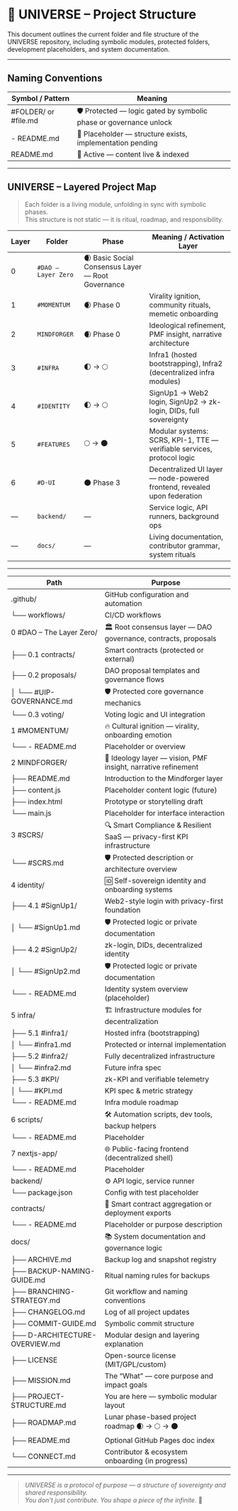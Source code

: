 # 📂 UNIVERSE – Project Structure  
This document outlines the current folder and file structure of the UNIVERSE repository, including symbolic modules, protected folders, development placeholders, and system documentation.

---


## Naming Conventions

| Symbol / Pattern           | Meaning                                                                 |
|----------------------------|-------------------------------------------------------------------------|
| #FOLDER/ or #file.md   | 🛡️ Protected — logic gated by symbolic phase or governance unlock       |
| - README.md              | 📎 Placeholder — structure exists, implementation pending                |
| README.md                | 📘 Active — content live & indexed                                       |


---


## UNIVERSE – Layered Project Map

> Each folder is a living module, unfolding in sync with symbolic phases.  
> This structure is not static — it is ritual, roadmap, and responsibility.

| Layer | Folder         | Phase         | Meaning / Activation Layer                                               |
|-------|----------------|---------------|---------------------------------------------------------------------------|
| 0     | `#DAO – Layer Zero`         | 🌒 Basic Social Consensus Layer — Root Governance                       |
| 1     | `#MOMENTUM`    | 🌒 Phase 0    | Virality ignition, community rituals, memetic onboarding                 |
| 2     | `MINDFORGER`   | 🌒 Phase 0    | Ideological refinement, PMF insight, narrative architecture              |
| 3     | `#INFRA`       | 🌓 → 🌕        | Infra1 (hosted bootstrapping), Infra2 (decentralized infra modules)      |
| 4     | `#IDENTITY`    | 🌓 → 🌕        | SignUp1 → Web2 login, SignUp2 → zk-login, DIDs, full sovereignty         |
| 5     | `#FEATURES`    | 🌕 → 🌑        | Modular systems: SCRS, KPI-1, TTE — verifiable services, protocol logic  |
| 6     | `#D-UI`        | 🌑 Phase 3    | Decentralized UI layer — node-powered frontend, revealed upon federation |
| —     | `backend/`     | —             | Service logic, API runners, background ops                               |
| —     | `docs/`        | —             | Living documentation, contributor grammar, system rituals                |

---


| Path                           | Purpose                                                                 |
|--------------------------------|-------------------------------------------------------------------------|
| .github/                       | GitHub configuration and automation                                     |
| └── workflows/                 | CI/CD workflows                                                         |
| 0 #DAO – The Layer Zero/       | 🏛️ Root consensus layer — DAO governance, contracts, proposals          |
| ├── 0.1 contracts/             | Smart contracts (protected or external)                                 |
| ├── 0.2 proposals/             | DAO proposal templates and governance flows                             |
| │   └── #UIP-GOVERNANCE.md     | 🛡️ Protected core governance mechanics                                  |
| └── 0.3 voting/                | Voting logic and UI integration                                         |
| 1 #MOMENTUM/                   | 🔥 Cultural ignition — virality, onboarding emotion                     |
| └── - README.md                | Placeholder or overview                                                 |
| 2 MINDFORGER/                  | 🧠 Ideology layer — vision, PMF insight, narrative refinement           |
| ├── README.md                  | Introduction to the Mindforger layer                                    |
| ├── content.js                 | Placeholder content logic (future)                                      |
| ├── index.html                 | Prototype or storytelling draft                                         |
| └── main.js                    | Placeholder for interface interaction                                   |
| 3 #SCRS/                       | 🔍 Smart Compliance & Resilient SaaS — privacy-first KPI infrastructure |
| └── #SCRS.md                   | 🛡️ Protected description or architecture overview                       |
| 4 identity/                    | 🆔 Self-sovereign identity and onboarding systems                        |
| ├── 4.1 #SignUp1/              | Web2-style login with privacy-first foundation                          |
| │   └── #SignUp1.md            | 🛡️ Protected logic or private documentation                             |
| ├── 4.2 #SignUp2/              | zk-login, DIDs, decentralized identity                                  |
| │   └── #SignUp2.md            | 🛡️ Protected logic or private documentation                             |
| └── - README.md                | Identity system overview (placeholder)                                  |
| 5 infra/                       | 🏗️ Infrastructure modules for decentralization                          |
| ├── 5.1 #infra1/               | Hosted infra (bootstrapping)                                            |
| │   └── #infra1.md             | Protected or internal implementation                                    |
| ├── 5.2 #infra2/               | Fully decentralized infrastructure                                      |
| │   └── #infra2.md             | Future infra spec                                                       |
| ├── 5.3 #KPI/                  | zk-KPI and verifiable telemetry                                         |
| │   └── #KPI.md                | KPI spec & metric strategy                                              |
| └── - README.md                | Infra module roadmap                                                    |
| 6 scripts/                     | 🛠️ Automation scripts, dev tools, backup helpers                        |
| └── - README.md                | Placeholder                                                             |
| 7 nextjs-app/                  | 🌐 Public-facing frontend (decentralized shell)                         |
| └── - README.md                | Placeholder                                                             |
| backend/                       | ⚙️ API logic, service runner                                            |
| └── package.json               | Config with test placeholder                                            |
| contracts/                     | 🔐 Smart contract aggregation or deployment exports                     |
| └── - README.md                | Placeholder or purpose description                                      |
| docs/                          | 📚 System documentation and governance logic                            |
| ├── ARCHIVE.md                 | Backup log and snapshot registry                                        |
| ├── BACKUP-NAMING-GUIDE.md     | Ritual naming rules for backups                                         |
| ├── BRANCHING-STRATEGY.md      | Git workflow and naming conventions                                     |
| ├── CHANGELOG.md               | Log of all project updates                                              |
| ├── COMMIT-GUIDE.md            | Symbolic commit structure                                               |
| ├── D-ARCHITECTURE-OVERVIEW.md | Modular design and layering explanation                                 |
| ├── LICENSE                    | Open-source license (MIT/GPL/custom)                                    |
| ├── MISSION.md                 | The “What” — core purpose and impact goals                              |
| ├── PROJECT-STRUCTURE.md       | You are here — symbolic modular layout                                  |
| ├── ROADMAP.md                 | Lunar phase-based project roadmap 🌒 → 🌕 → 🌑                          |
| ├── README.md                  | Optional GitHub Pages doc index                                         |
| └── CONNECT.md                 | Contributor & ecosystem onboarding (in progress)                        |


---

> _UNIVERSE is a protocol of purpose — a structure of sovereignty and shared responsibility.  
> You don’t just contribute. You shape a piece of the infinite._ 🌌
